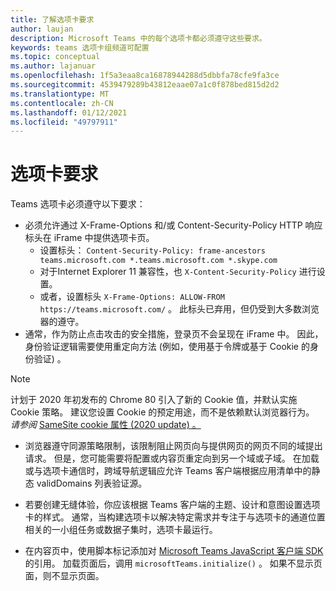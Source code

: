 ```yaml
---
title: 了解选项卡要求
author: laujan
description: Microsoft Teams 中的每个选项卡都必须遵守这些要求。
keywords: teams 选项卡组频道可配置
ms.topic: conceptual
ms.author: lajanuar
ms.openlocfilehash: 1f5a3eaa8ca16878944288d5dbbfa78cfe9fa3ce
ms.sourcegitcommit: 4539479289b43812eaae07a1c0f878bed815d2d2
ms.translationtype: MT
ms.contentlocale: zh-CN
ms.lasthandoff: 01/12/2021
ms.locfileid: "49797911"
---
```

# <a name="tab-requirements"></a>选项卡要求

Teams 选项卡必须遵守以下要求：

* 必须允许通过 X-Frame-Options 和/或 Content-Security-Policy HTTP 响应标头在 iFrame 中提供选项卡页。
  * 设置标头： `Content-Security-Policy: frame-ancestors teams.microsoft.com *.teams.microsoft.com *.skype.com`
  * 对于Internet Explorer 11 兼容性，也 `X-Content-Security-Policy` 进行设置。
  * 或者，设置标头 `X-Frame-Options: ALLOW-FROM https://teams.microsoft.com/` 。 此标头已弃用，但仍受到大多数浏览器的遵守。
* 通常，作为防止点击攻击的安全措施，登录页不会呈现在 iFrame 中。 因此，身份验证逻辑需要使用重定向方法 (例如，使用基于令牌或基于 Cookie 的身份验证) 。

> [!NOTE]
> 计划于 2020 年初发布的 Chrome 80 引入了新的 Cookie 值，并默认实施 Cookie 策略。 建议您设置 Cookie 的预定用途，而不是依赖默认浏览器行为。 *请参阅* [SameSite cookie 属性 (2020 update) 。](../../resources/samesite-cookie-update.md)

* 浏览器遵守同源策略限制，该限制阻止网页向与提供网页的网页不同的域提出请求。 但是，您可能需要将配置或内容页重定向到另一个域或子域。 在加载或与选项卡通信时，跨域导航逻辑应允许 Teams 客户端根据应用清单中的静态 validDomains 列表验证源。

* 若要创建无缝体验，你应该根据 Teams 客户端的主题、设计和意图设置选项卡的样式。 通常，当构建选项卡以解决特定需求并专注于与选项卡的通道位置相关的一小组任务或数据子集时，选项卡最运行。

* 在内容页中，使用脚本标记添加对 [Microsoft Teams JavaScript 客户端 SDK](/javascript/api/overview/msteams-client) 的引用。 加载页面后，调用 `microsoftTeams.initialize()` 。 如果不显示页面，则不显示页面。
